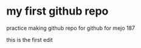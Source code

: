 # my first github repo

practice making github repo for github for mejo 187

this is the first edit
